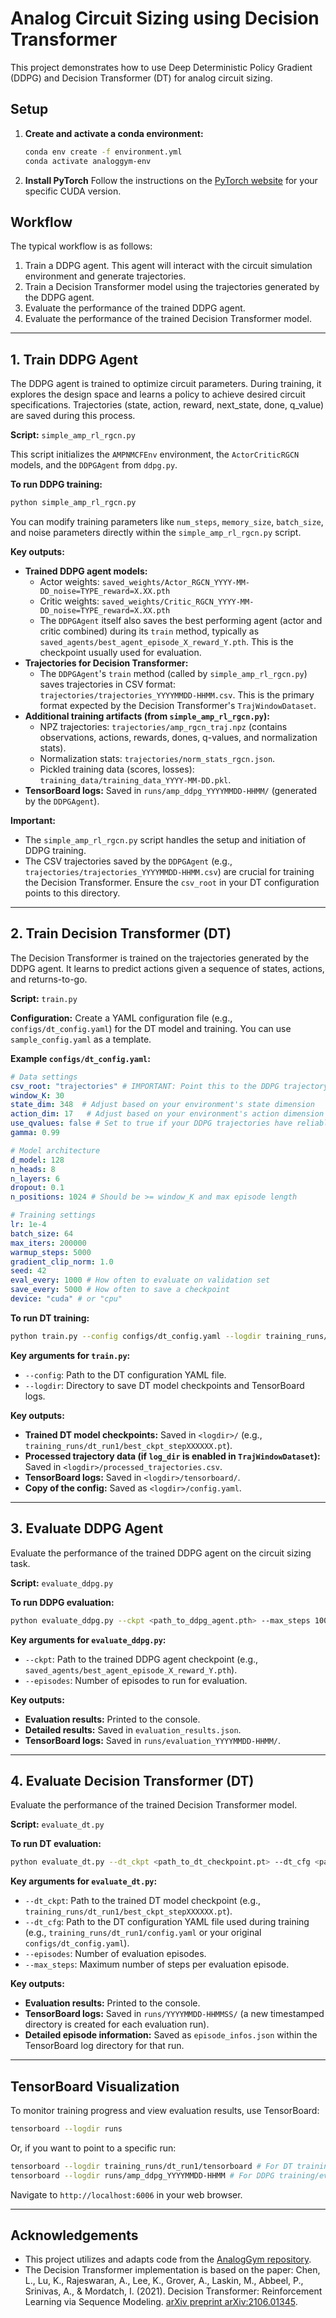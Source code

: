 # Analog Circuit Sizing using Decision Transformer

This project demonstrates how to use Deep Deterministic Policy Gradient (DDPG) and Decision Transformer (DT) for analog circuit sizing.

## Setup

1.  **Create and activate a conda environment:**
    ```bash
    conda env create -f environment.yml
    conda activate analoggym-env
    ```

2.  **Install PyTorch**
    Follow the instructions on the [PyTorch website](https://pytorch.org/get-started/locally/) for your specific CUDA version.

## Workflow

The typical workflow is as follows:

1.  Train a DDPG agent. This agent will interact with the circuit simulation environment and generate trajectories.
2.  Train a Decision Transformer model using the trajectories generated by the DDPG agent.
3.  Evaluate the performance of the trained DDPG agent.
4.  Evaluate the performance of the trained Decision Transformer model.

---

## 1. Train DDPG Agent

The DDPG agent is trained to optimize circuit parameters. During training, it explores the design space and learns a policy to achieve desired circuit specifications. Trajectories (state, action, reward, next_state, done, q_value) are saved during this process.

**Script:** `simple_amp_rl_rgcn.py`

This script initializes the `AMPNMCFEnv` environment, the `ActorCriticRGCN` models, and the `DDPGAgent` from `ddpg.py`.

**To run DDPG training:**

```bash
python simple_amp_rl_rgcn.py
```
You can modify training parameters like `num_steps`, `memory_size`, `batch_size`, and noise parameters directly within the `simple_amp_rl_rgcn.py` script.

**Key outputs:**

*   **Trained DDPG agent models:**
    *   Actor weights: `saved_weights/Actor_RGCN_YYYY-MM-DD_noise=TYPE_reward=X.XX.pth`
    *   Critic weights: `saved_weights/Critic_RGCN_YYYY-MM-DD_noise=TYPE_reward=X.XX.pth`
    *   The `DDPGAgent` itself also saves the best performing agent (actor and critic combined) during its `train` method, typically as `saved_agents/best_agent_episode_X_reward_Y.pth`. This is the checkpoint usually used for evaluation.
*   **Trajectories for Decision Transformer:**
    *   The `DDPGAgent`'s `train` method (called by `simple_amp_rl_rgcn.py`) saves trajectories in CSV format: `trajectories/trajectories_YYYYMMDD-HHMM.csv`. This is the primary format expected by the Decision Transformer's `TrajWindowDataset`.
*   **Additional training artifacts (from `simple_amp_rl_rgcn.py`):**
    *   NPZ trajectories: `trajectories/amp_rgcn_traj.npz` (contains observations, actions, rewards, dones, q-values, and normalization stats).
    *   Normalization stats: `trajectories/norm_stats_rgcn.json`.
    *   Pickled training data (scores, losses): `training_data/training_data_YYYY-MM-DD.pkl`.
*   **TensorBoard logs:** Saved in `runs/amp_ddpg_YYYYMMDD-HHMM/` (generated by the `DDPGAgent`).

**Important:**
*   The `simple_amp_rl_rgcn.py` script handles the setup and initiation of DDPG training.
*   The CSV trajectories saved by the `DDPGAgent` (e.g., `trajectories/trajectories_YYYYMMDD-HHMM.csv`) are crucial for training the Decision Transformer. Ensure the `csv_root` in your DT configuration points to this directory.

---

## 2. Train Decision Transformer (DT)

The Decision Transformer is trained on the trajectories generated by the DDPG agent. It learns to predict actions given a sequence of states, actions, and returns-to-go.

**Script:** `train.py`

**Configuration:**
Create a YAML configuration file (e.g., `configs/dt_config.yaml`) for the DT model and training. You can use `sample_config.yaml` as a template.

**Example `configs/dt_config.yaml`:**
```yaml
# Data settings
csv_root: "trajectories" # IMPORTANT: Point this to the DDPG trajectory output dir (e.g., "trajectories/")
window_K: 30
state_dim: 348  # Adjust based on your environment's state dimension
action_dim: 17   # Adjust based on your environment's action dimension
use_qvalues: false # Set to true if your DDPG trajectories have reliable q_values you want to use as returns
gamma: 0.99

# Model architecture
d_model: 128
n_heads: 8
n_layers: 6
dropout: 0.1
n_positions: 1024 # Should be >= window_K and max episode length

# Training settings
lr: 1e-4
batch_size: 64
max_iters: 200000
warmup_steps: 5000
gradient_clip_norm: 1.0
seed: 42
eval_every: 1000 # How often to evaluate on validation set
save_every: 5000 # How often to save a checkpoint
device: "cuda" # or "cpu"
```

**To run DT training:**

```bash
python train.py --config configs/dt_config.yaml --logdir training_runs/dt_run1
```

**Key arguments for `train.py`:**
*   `--config`: Path to the DT configuration YAML file.
*   `--logdir`: Directory to save DT model checkpoints and TensorBoard logs.

**Key outputs:**
*   **Trained DT model checkpoints:** Saved in `<logdir>/` (e.g., `training_runs/dt_run1/best_ckpt_stepXXXXXX.pt`).
*   **Processed trajectory data (if `log_dir` is enabled in `TrajWindowDataset`):** Saved in `<logdir>/processed_trajectories.csv`.
*   **TensorBoard logs:** Saved in `<logdir>/tensorboard/`.
*   **Copy of the config:** Saved as `<logdir>/config.yaml`.

---

## 3. Evaluate DDPG Agent

Evaluate the performance of the trained DDPG agent on the circuit sizing task.

**Script:** `evaluate_ddpg.py`

**To run DDPG evaluation:**

```bash
python evaluate_ddpg.py --ckpt <path_to_ddpg_agent.pth> --max_steps 100
```

**Key arguments for `evaluate_ddpg.py`:**
*   `--ckpt`: Path to the trained DDPG agent checkpoint (e.g., `saved_agents/best_agent_episode_X_reward_Y.pth`).
*   `--episodes`: Number of episodes to run for evaluation.

**Key outputs:**
*   **Evaluation results:** Printed to the console.
*   **Detailed results:** Saved in `evaluation_results.json`.
*   **TensorBoard logs:** Saved in `runs/evaluation_YYYYMMDD-HHMM/`.

---

## 4. Evaluate Decision Transformer (DT)

Evaluate the performance of the trained Decision Transformer model.

**Script:** `evaluate_dt.py`

**To run DT evaluation:**

```bash
python evaluate_dt.py --dt_ckpt <path_to_dt_checkpoint.pt> --dt_cfg <path_to_dt_config.yaml> --max_steps 100
```

**Key arguments for `evaluate_dt.py`:**
*   `--dt_ckpt`: Path to the trained DT model checkpoint (e.g., `training_runs/dt_run1/best_ckpt_stepXXXXXX.pt`).
*   `--dt_cfg`: Path to the DT configuration YAML file used during training (e.g., `training_runs/dt_run1/config.yaml` or your original `configs/dt_config.yaml`).
*   `--episodes`: Number of evaluation episodes.
*   `--max_steps`: Maximum number of steps per evaluation episode.

**Key outputs:**
*   **Evaluation results:** Printed to the console.
*   **TensorBoard logs:** Saved in `runs/YYYYMMDD-HHMMSS/` (a new timestamped directory is created for each evaluation run).
*   **Detailed episode information:** Saved as `episode_infos.json` within the TensorBoard log directory for that run.

---

## TensorBoard Visualization

To monitor training progress and view evaluation results, use TensorBoard:

```bash
tensorboard --logdir runs
```
Or, if you want to point to a specific run:
```bash
tensorboard --logdir training_runs/dt_run1/tensorboard # For DT training
tensorboard --logdir runs/amp_ddpg_YYYYMMDD-HHMM # For DDPG training/evaluation
```

Navigate to `http://localhost:6006` in your web browser.

---

## Acknowledgements

*   This project utilizes and adapts code from the [AnalogGym repository](https://https://github.com/CODA-Team/AnalogGym).
*   The Decision Transformer implementation is based on the paper: Chen, L., Lu, K., Rajeswaran, A., Lee, K., Grover, A., Laskin, M., Abbeel, P., Srinivas, A., & Mordatch, I. (2021). Decision Transformer: Reinforcement Learning via Sequence Modeling. [arXiv preprint arXiv:2106.01345](https://arxiv.org/abs/2106.01345).
